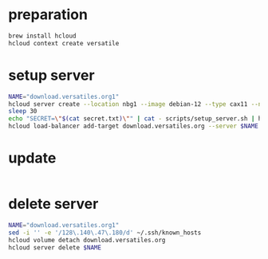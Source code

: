 
# preparation
```bash
brew install hcloud
hcloud context create versatile
```

# setup server
```bash
NAME="download.versatiles.org1"
hcloud server create --location nbg1 --image debian-12 --type cax11 --name $NAME --network download.versatiles.org --volume download.versatiles.org --ssh-key 9919841
sleep 30
echo "SECRET=\"$(cat secret.txt)\"" | cat - scripts/setup_server.sh | hcloud server ssh $NAME
hcloud load-balancer add-target download.versatiles.org --server $NAME --use-private-ip
```

# update

```bash

```

# delete server
```bash
NAME="download.versatiles.org1"
sed -i '' -e '/128\.140\.47\.180/d' ~/.ssh/known_hosts
hcloud volume detach download.versatiles.org
hcloud server delete $NAME
```

